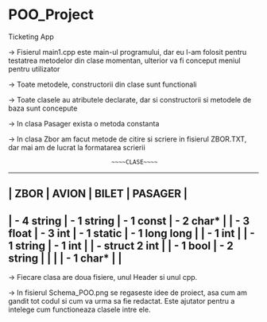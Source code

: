 # POO_Project
Ticketing App

-> Fisierul main1.cpp este main-ul programului, dar eu l-am folosit pentru testatrea metodelor din clase momentan, ulterior va fi conceput meniul pentru utilizator

-> Toate metodele, constructorii din clase sunt functionali

-> Toate clasele au atributele declarate, dar si constructorii si metodele de baza sunt concepute

-> In clasa Pasager exista o metoda constanta

-> In clasa Zbor am facut metode de citire si scriere in fisierul ZBOR.TXT, dar mai am de lucrat la formatarea scrierii

                                 ~~~~CLASE~~~~
-------------------------------------------------------------------------------------
|        ZBOR     |        AVION       |        BILET       |        PASAGER        |
-------------------------------------------------------------------------------------
|  - 4 string     |  - 1 string        |  - 1 const         |  - 2 char*            |
|  - 3 float      |  - 3 int           |  - 1 static        |  - 1 long long        |
|  - 1 int        |                    |  - 1 string        |  - 1 int              |
|  - struct 2 int |                    |  - 1 bool          |  - 2 string           |
|                 |                    |  - 1 char*         |                       |
-------------------------------------------------------------------------------------

-> Fiecare clasa are doua fisiere, unul Header si unul cpp.

-> In fisierul Schema_POO.png se regaseste idee de proiect, asa cum am gandit tot codul si cum va urma sa fie redactat.
   Este ajutator pentru a intelege cum functioneaza clasele intre ele.
   
